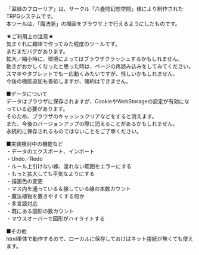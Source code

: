「翠緑のフローリア」は、サークル「六畳間幻想空間」様により制作されたTRPGシステムです。  
本ツールは、「魔法脈」の描画をブラウザ上で行えるようにしたものです。  
  
★ご利用上の注意★  
気まぐれに趣味で作ってみた程度のツールです。  
まだまだバグがあります。  
拡大／縮小時に、環境によってはブラウザクラッシュするかもしれません。  
動きがおかしくなったと思った時は、ページの再読み込みをしてみてください。  
スマホやタブレットでも一応動くみたいですが、怪しいかもしれません。  
今後の機能追加も善処しますが、確約はできません。  
  
■データについて  
データはブラウザに保存されますが、CookieやWebStorageの設定が有効になっている必要があります。  
そのため、ブラウザのキャッシュクリアなどをすると消えます。  
また、今後のバージョンアップの際に消えることがあるかもしれません。  
永続的に保存されるものではないことをご了承ください。  
  
■実装検討中の機能など  
・データのエクスポート、インポート  
・Undo／Redo  
・ルール上引けない線、塗れない範囲をエラーにする  
・もっと拡大しても平気なようにする  
・描画色の変更  
・マス内を通っている＆接している線の本数カウント  
・魔法植物を置きやすくする何か  
・多言語対応  
・既にある図形の数カウント  
・マウスオーバーで図形がハイライトする  
  
■その他  
html単体で動作するので、ローカルに保存しておけばネット接続が無くても使えます。
